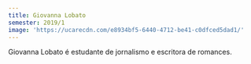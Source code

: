```yaml
---
title: Giovanna Lobato
semester: 2019/1
image: 'https://ucarecdn.com/e8934bf5-6440-4712-be41-c0dfced5dad1/'
---
```

Giovanna Lobato é estudante de jornalismo e escritora de romances.
